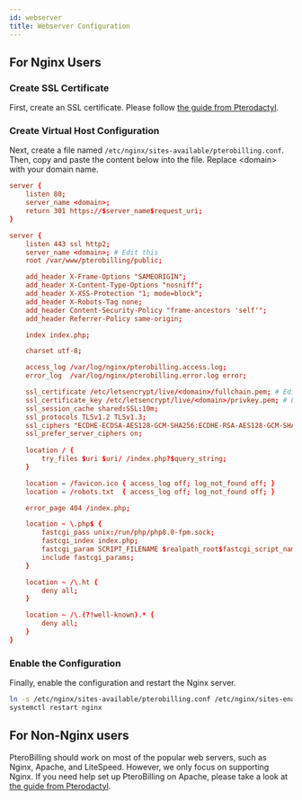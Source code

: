 ```yaml
---
id: webserver
title: Webserver Configuration
---
```


## For Nginx Users
### Create SSL Certificate
First, create an SSL certificate. Please follow [the guide from Pterodactyl](https://pterodactyl.io/tutorials/creating_ssl_certificates.html).

### Create Virtual Host Configuration
Next, create a file named `/etc/nginx/sites-available/pterobilling.conf`. Then, copy and paste the content below into the file. Replace &lt;domain&gt; with your domain name.

```conf
server {
    listen 80;
    server_name <domain>;
    return 301 https://$server_name$request_uri;
}

server {
    listen 443 ssl http2;
    server_name <domain>; # Edit this
    root /var/www/pterobilling/public;

    add_header X-Frame-Options "SAMEORIGIN";
    add_header X-Content-Type-Options "nosniff";
    add_header X-XSS-Protection "1; mode=block";
    add_header X-Robots-Tag none;
    add_header Content-Security-Policy "frame-ancestors 'self'";
    add_header Referrer-Policy same-origin;

    index index.php;

    charset utf-8;

    access_log /var/log/nginx/pterobilling.access.log;
    error_log  /var/log/nginx/pterobilling.error.log error;

    ssl_certificate /etc/letsencrypt/live/<domain>/fullchain.pem; # Edit this
    ssl_certificate_key /etc/letsencrypt/live/<domain>/privkey.pem; # Edit this
    ssl_session_cache shared:SSL:10m;
    ssl_protocols TLSv1.2 TLSv1.3;
    ssl_ciphers "ECDHE-ECDSA-AES128-GCM-SHA256:ECDHE-RSA-AES128-GCM-SHA256:ECDHE-ECDSA-AES256-GCM-SHA384:ECDHE-RSA-AES256-GCM-SHA384:ECDHE-ECDSA-CHACHA20-POLY1305:ECDHE-RSA-CHACHA20-POLY1305:DHE-RSA-AES128-GCM-SHA256:DHE-RSA-AES256-GCM-SHA384";
    ssl_prefer_server_ciphers on;
    
    location / {
        try_files $uri $uri/ /index.php?$query_string;
    }

    location = /favicon.ico { access_log off; log_not_found off; }
    location = /robots.txt  { access_log off; log_not_found off; }

    error_page 404 /index.php;

    location ~ \.php$ {
        fastcgi_pass unix:/run/php/php8.0-fpm.sock;
        fastcgi_index index.php;
        fastcgi_param SCRIPT_FILENAME $realpath_root$fastcgi_script_name;
        include fastcgi_params;
    }

    location ~ /\.ht {
        deny all;
    }

    location ~ /\.(?!well-known).* {
        deny all;
    }
}
```

### Enable the Configuration
Finally, enable the configuration and restart the Nginx server.
```bash
ln -s /etc/nginx/sites-available/pterobilling.conf /etc/nginx/sites-enabled/pterobilling.conf
systemctl restart nginx
```

## For Non-Nginx users
PteroBilling should work on most of the popular web servers, such as Nginx, Apache, and LiteSpeed. However, we only focus on supporting Nginx. If you need help set up PteroBilling on Apache, please take a look at [the guide from Pterodactyl](https://pterodactyl.io/panel/1.0/webserver_configuration.html#apache-with-ssl).
